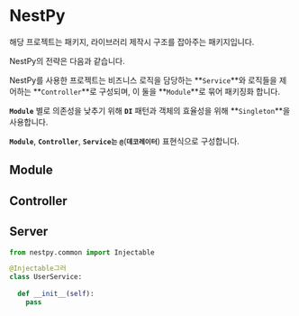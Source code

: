 # NestPy

해당 프로젝트는 패키지, 라이브러리 제작시 구조를 잡아주는 패키지입니다.

NestPy의 전략은 다음과 같습니다.

NestPy를 사용한 프로젝트는 비즈니스 로직을 담당하는 **`Service`**와 로직들을 제어하는 **`Controller`**로 구성되며, 이 둘을 **`Module`**로 묶어 패키징화 합니다. 

**`Module`** 별로 의존성을 낮추기 위해 **`DI`** 패턴과 객체의 효율성을 위해 **`Singleton`**을 사용합니다.

**`Module`**, **`Controller`**, **`Service는`** **`@`**(**`데코레이터`**) 표현식으로 구성합니다.

## Module

## Controller

## Server

```py
from nestpy.common import Injectable

@Injectable그러
class UserService:
  
  def __init__(self):
    pass
```